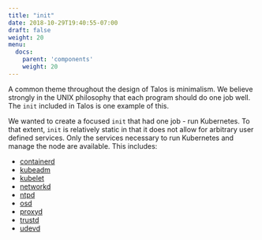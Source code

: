 ```yaml
---
title: "init"
date: 2018-10-29T19:40:55-07:00
draft: false
weight: 20
menu:
  docs:
    parent: 'components'
    weight: 20
---
```


A common theme throughout the design of Talos is minimalism.
We believe strongly in the UNIX philosophy that each program should do one job well.
The `init` included in Talos is one example of this.

We wanted to create a focused `init` that had one job - run Kubernetes.
To that extent, `init` is relatively static in that it does not allow for arbitrary user defined services.
Only the services necessary to run Kubernetes and manage the node are available.
This includes:

- [containerd](/docs/components/containerd)
- [kubeadm](/docs/components/kubeadm)
- [kubelet](https://kubernetes.io/docs/concepts/overview/components/)
- [networkd](/docs/components/networkd)
- [ntpd](/docs/components/ntpd)
- [osd](/docs/components/osd)
- [proxyd](/docs/components/proxyd)
- [trustd](/docs/components/trustd)
- [udevd](/docs/components/udevd)
